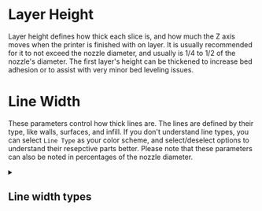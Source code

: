 # Layer Height
Layer height defines how thick each slice is, and how much the Z axis moves when the printer is finished with on layer. It is usually recommended for it to not exceed the nozzle diameter, and usually is 1/4 to 1/2 of the nozzle's diameter. The first layer's height can be thickened to increase bed adhesion or to assist with very minor bed leveling issues. 

# Line Width
These parameters control how thick lines are. The lines are defined by their type, like walls, surfaces, and infill. If you don't understand line types, you can select `Line Type` as your color scheme, and select/deselect options to understand their resepctive parts better. Please note that these parameters can also be noted in percentages of the nozzle diameter. 
<details>
  <summary><h2>Line width types</h2></summary>
    <dl>
      <dt><h3>Default</h3></dt>
      <dl>The default line width. It will be overrided by the parameters below in their respective scenarios.</dl>
      <dt><h3>First Layer</h3></dt>
      <dl>The line width for first layers-- it's usually larger to help it be more compressive and be slightly faster.</dl>
      <dt><h3>Outer Wall</h3></dt>
      <dl>The line width for outer walls.</dl>
      <dt><h3>Inner Wall</h3></dt>
      <dl>The line width for inner walls.</dl>
      <dt><h3>Top Surface</h3></dt>
      <dl>The line width for top surfaces.</dl>
      <dt><h3>Internal Solid Infill</h3></dt>
      <d1>The line width for internal solid infill.</d1>
      <dt><h3>Support</h3></dt>
      <dl>The line width for support sturctures.</dl>
    </dl>
</details>
